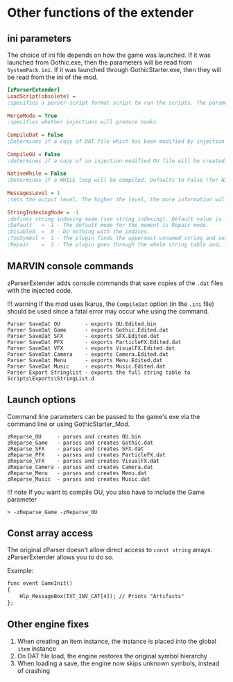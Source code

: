 # Other functions of the extender
## ini parameters
The choice of ini file depends on how the game was launched. If it was launched from Gothic.exe, then the parameters will be read from `SystemPack.ini`. If it was launched through GothicStarter.exe, then they will be read from the ini of the mod.
  
```ini
[zParserExtender]
LoadScript(obsolete) =
;specifies a parser-script format script to run the scripts. The parameter is currently invalid.
  
MergeMode = True
;specifies whether injections will produce hooks.
  
CompileDat = False
;Determines if a copy of DAT file which has been modified by injection will be created.
  
CompileOU = False
;determines if a copy of an injection-modified OU file will be created.
  
NativeWhile = False
;Determines if a WHILE loop will be compiled. Defaults to False (for Ninja compatibility).
  
MessagesLevel = 1
;sets the output level. The higher the level, the more information will be printed to the debug console.
  
StringIndexingMode = -1
;defines string indexing mode (see string indexing). Default value is -1.
;Default   = -1 - The default mode for the moment is Repair mode.
;Disabled  =  0 - Do nothing with the indices.
;TopSymbol =  1 - The plugin finds the uppermost unnamed string and sets a counter for it.
;Repair    =  2 - The plugin goes through the whole string table and, if the indexing order is broken, puts the correct names. The counter is set on the basis of the search.
```

## MARVIN console commands
zParserExtender adds console commands that save copies of the `.dat` files with the injected code.

!!! warning
    If the mod uses Ikarus, the `CompileDat` option (in the `.ini` file) should be used since a fatal error may occur whe using the command.

```
Parser SaveDat OU        - exports OU.Edited.bin
Parser SaveDat Game      - exports Gothic.Edited.dat
Parser SaveDat SFX       - exports SFX.Edited.dat
Parser SaveDat PFX       - exports ParticleFX.Edited.dat
Parser SaveDat VFX       - exports VisualFX.Edited.dat
Parser SaveDat Camera    - exports Camera.Edited.dat
Parser SaveDat Menu      - exports Menu.Edited.dat
Parser SaveDat Music     - exports Music.Edited.dat
Parser Export Stringlist - exports the full string table to Scripts\Exports\StringList.d
```

## Launch options
Command line parameters can be passed to the game's exe via the command line or using GothicStarter_Mod.

```
zReparse_OU     - parses and creates OU.bin
zReparse_Game   - parses and creates Gothic.dat
zReparse_SFX    - parses and creates SFX.dat
zReparse_PFX    - parses and creates ParticleFX.dat
zReparse_VFX    - parses and creates VisualFX.dat
zReparse_Camera - parses and creates Camera.dat
zReparse_Menu   - parses and creates Menu.dat
zReparse_Music  - parses and creates Music.dat
```

!!! note
    If you want to compile OU, you also have to include the Game parameter

    > -zReparse_Game -zReparse_OU

## Const array access
The original zParser doesn't allow direct access to `const string` arrays. zParserExtender allows you to do so.

Example:
```dae
func event GameInit()
{
    Hlp_MessageBox(TXT_INV_CAT[4]); // Prints "Artifacts"
};
```

## Other engine fixes
1. When creating an item instance, the instance is placed into the global `item` instance
2. On DAT file load, the engine restores the original symbol hierarchy
3. When loading a save, the engine now skips unknown symbols, instead of crashing
